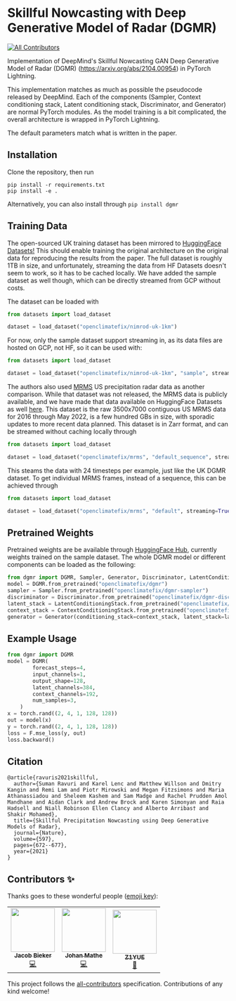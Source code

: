 # Skillful Nowcasting with Deep Generative Model of Radar (DGMR)
<!-- ALL-CONTRIBUTORS-BADGE:START - Do not remove or modify this section -->
[![All Contributors](https://img.shields.io/badge/all_contributors-3-orange.svg?style=flat-square)](#contributors-)
<!-- ALL-CONTRIBUTORS-BADGE:END -->
Implementation of DeepMind's Skillful Nowcasting GAN Deep Generative Model of Radar (DGMR) (https://arxiv.org/abs/2104.00954) in PyTorch Lightning.

This implementation matches as much as possible the pseudocode released by DeepMind. Each of the components (Sampler, Context conditioning stack, Latent conditioning stack, Discriminator, and Generator) are normal PyTorch modules. As the model training is a bit complicated, the overall architecture is wrapped in PyTorch Lightning.

The default parameters match what is written in the paper.

## Installation

Clone the repository, then run
```shell
pip install -r requirements.txt
pip install -e .
````

Alternatively, you can also install through ```pip install dgmr```

## Training Data

The open-sourced UK training dataset has been mirrored to [HuggingFace Datasets!](https://huggingface.co/datasets/openclimatefix/nimrod-uk-1km) This should enable training the original architecture on the original data for reproducing the results from the paper. The full dataset is roughly 1TB in size, and unfortunately, streaming the data from HF Datasets doesn't seem to work, so it has to be cached locally. We have added the sample dataset as well though, which can be directly streamed from GCP without costs.

The dataset can be loaded with

```python
from datasets import load_dataset

dataset = load_dataset("openclimatefix/nimrod-uk-1km")
```

For now, only the sample dataset support streaming in, as its data files are hosted on GCP, not HF, so it can be used with:

```python
from datasets import load_dataset

dataset = load_dataset("openclimatefix/nimrod-uk-1km", "sample", streaming=True)
```

The authors also used [MRMS](https://www.nssl.noaa.gov/projects/mrms/) US precipitation radar data as another comparison. While that dataset was not released, the MRMS data is publicly available, and we have made that data available on HuggingFace Datasets as well [here](https://huggingface.co/datasets/openclimatefix/mrms). This dataset is the raw 3500x7000 contiguous US MRMS data for 2016 through May 2022, is a few hundred GBs in size, with sporadic updates to more recent data planned. This dataset is in Zarr format, and can be streamed without caching locally through 

```python
from datasets import load_dataset

dataset = load_dataset("openclimatefix/mrms", "default_sequence", streaming=True)
```

This steams the data with 24 timesteps per example, just like the UK DGMR dataset. To get individual MRMS frames, instead of a sequence, this can be achieved through 

```python
from datasets import load_dataset

dataset = load_dataset("openclimatefix/mrms", "default", streaming=True)
```

## Pretrained Weights

Pretrained weights are be available through [HuggingFace Hub](https://huggingface.co/openclimatefix), currently weights trained on the sample dataset. The whole DGMR model or different components can be loaded as the following:

```python
from dgmr import DGMR, Sampler, Generator, Discriminator, LatentConditioningStack, ContextConditioningStack
model = DGMR.from_pretrained("openclimatefix/dgmr")
sampler = Sampler.from_pretrained("openclimatefix/dgmr-sampler")
discriminator = Discriminator.from_pretrained("openclimatefix/dgmr-discriminator")
latent_stack = LatentConditioningStack.from_pretrained("openclimatefix/dgmr-latent-conditioning-stack")
context_stack = ContextConditioningStack.from_pretrained("openclimatefix/dgmr-context-conditioning-stack")
generator = Generator(conditioning_stack=context_stack, latent_stack=latent_stack, sampler=sampler)
```

## Example Usage

```python
from dgmr import DGMR
model = DGMR(
        forecast_steps=4,
        input_channels=1,
        output_shape=128,
        latent_channels=384,
        context_channels=192,
        num_samples=3,
    )
x = torch.rand((2, 4, 1, 128, 128))
out = model(x)
y = torch.rand((2, 4, 1, 128, 128))
loss = F.mse_loss(y, out)
loss.backward()
```

## Citation
```
@article{ravuris2021skillful,
  author={Suman Ravuri and Karel Lenc and Matthew Willson and Dmitry Kangin and Remi Lam and Piotr Mirowski and Megan Fitzsimons and Maria Athanassiadou and Sheleem Kashem and Sam Madge and Rachel Prudden Amol Mandhane and Aidan Clark and Andrew Brock and Karen Simonyan and Raia Hadsell and Niall Robinson Ellen Clancy and Alberto Arribas† and Shakir Mohamed},
  title={Skillful Precipitation Nowcasting using Deep Generative Models of Radar},
  journal={Nature},
  volume={597},
  pages={672--677},
  year={2021}
}
```

## Contributors ✨

Thanks goes to these wonderful people ([emoji key](https://allcontributors.org/docs/en/emoji-key)):

<!-- ALL-CONTRIBUTORS-LIST:START - Do not remove or modify this section -->
<!-- prettier-ignore-start -->
<!-- markdownlint-disable -->
<table>
  <tr>
    <td align="center"><a href="https://www.jacobbieker.com"><img src="https://avatars.githubusercontent.com/u/7170359?v=4?s=100" width="100px;" alt=""/><br /><sub><b>Jacob Bieker</b></sub></a><br /><a href="https://github.com/openclimatefix/skillful_nowcasting/commits?author=jacobbieker" title="Code">💻</a></td>
    <td align="center"><a href="http://johmathe.name/"><img src="https://avatars.githubusercontent.com/u/467643?v=4?s=100" width="100px;" alt=""/><br /><sub><b>Johan Mathe</b></sub></a><br /><a href="https://github.com/openclimatefix/skillful_nowcasting/commits?author=johmathe" title="Code">💻</a></td>
    <td align="center"><a href="https://github.com/ZHANGZ1YUE"><img src="https://avatars.githubusercontent.com/u/93907996?v=4?s=100" width="100px;" alt=""/><br /><sub><b>Z1YUE</b></sub></a><br /><a href="https://github.com/openclimatefix/skillful_nowcasting/issues?q=author%3AZHANGZ1YUE" title="Bug reports">🐛</a></td>
  </tr>
</table>

<!-- markdownlint-restore -->
<!-- prettier-ignore-end -->

<!-- ALL-CONTRIBUTORS-LIST:END -->

This project follows the [all-contributors](https://github.com/all-contributors/all-contributors) specification. Contributions of any kind welcome!